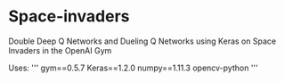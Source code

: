 # Space-invaders
Double Deep Q Networks and Dueling Q Networks using Keras on Space Invaders in the OpenAI Gym

Uses:
'''
gym==0.5.7
Keras==1.2.0
numpy==1.11.3
opencv-python
'''
